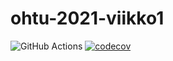 # ohtu-2021-viikko1

![GitHub Actions](https://github.com/mjjs/ohtu-2021-viikko1/workflows/CI/badge.svg)
[![codecov](https://codecov.io/gh/mjjs/ohtu-2021-viikko1/branch/master/graph/badge.svg)](https://codecov.io/gh/mjjs/ohtu-2021-viikko1)
